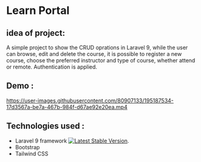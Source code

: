 



# Learn Portal

## idea of project:
A simple project to show the CRUD oprations in Laravel 9, while the user can browse, edit and delete the course, it is possible to register a new course, choose the preferred instructor and type of course, whether attend or remote. Authentication is applied.

## Demo :




https://user-images.githubusercontent.com/80907133/195187534-17d3567a-be7a-467b-984f-d67ae92e20ea.mp4





## Technologies used :
* Laravel 9 framework <a href="https://packagist.org/packages/laravel/framework"><img src="https://img.shields.io/packagist/v/laravel/framework" alt="Latest Stable Version"></a>.
* Bootstrap 
* Tailwind CSS

  


